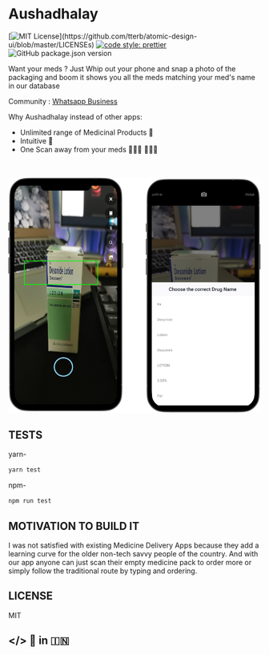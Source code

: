 <!-- # TODO:

- [x] - Cropping works
- [x] - Add Cloudinary upload support
- [ ] - Work on the actual OCR in the Flask API
- [x] - How and where to store the original images. -->

# Aushadhalay 

[![MIT License](https://img.shields.io/apm/l/atomic-design-ui.svg?)](https://github.com/tterb/atomic-design-ui/blob/master/LICENSEs)   [![code style: prettier](https://img.shields.io/badge/code_style-prettier-ff69b4.svg?style=flat-square)](https://github.com/prettier/prettier)  ![GitHub package.json version](https://img.shields.io/github/package-json/v/Abhishek12345679/AushNative)

Want your meds ? Just Whip out your phone and snap a photo of the packaging and boom it shows you all the meds matching your med's name in our database


Community : [Whatsapp Business](https://wa.me/message/T7CNEP2FNFNTF1)


Why Aushadhalay instead of other apps:

* Unlimited range of Medicinal Products 💊
* Intuitive 🐝 
* One Scan away from your meds 🕵🏼‍♀️ 🕵🏼‍♂️


<br/><br/>
   ![Scanned](assets/mockups/mockups.png?raw=true) 



## TESTS

yarn-
```bash
yarn test
```

npm-
```bash
npm run test
```



## MOTIVATION TO BUILD IT

I was not satisfied with existing Medicine Delivery Apps because they add a learning curve for the older non-tech savvy people of the country. 
And with our app anyone can just scan their empty medicine pack to order more or simply follow the traditional route by typing and ordering.


## LICENSE

MIT



## </> 💜  in  🇮🇳
